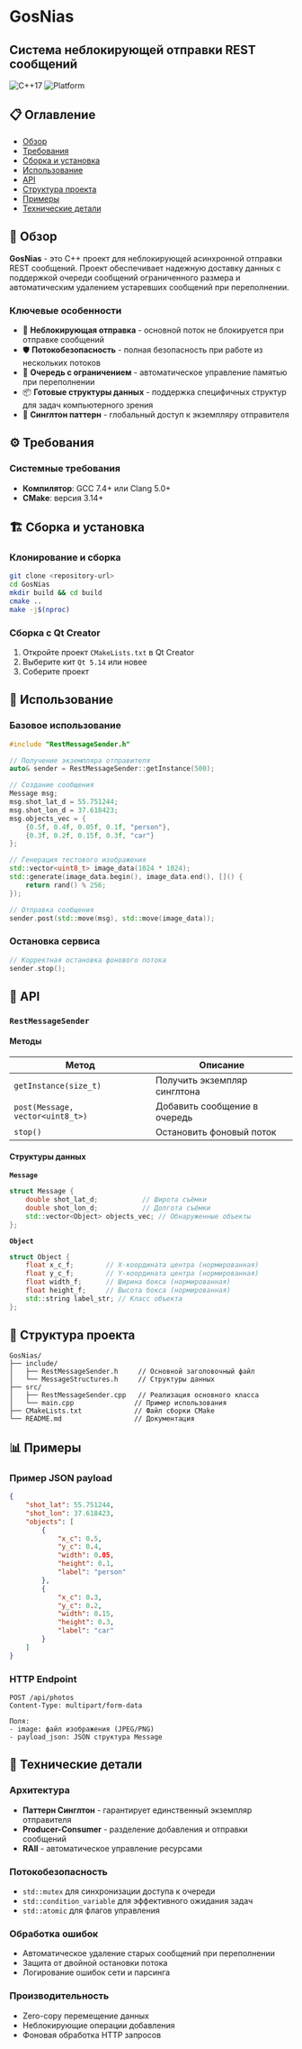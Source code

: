 # GosNias 
## Система неблокирующей отправки REST сообщений

![C++17](https://img.shields.io/badge/C++-17-blue.svg)
![Platform](https://img.shields.io/badge/Platform-Linux-green.svg)

## 📋 Оглавление

- [Обзор](#-обзор)
- [Требования](#-требования)
- [Сборка и установка](#%EF%B8%8F-сборка-и-установка)
- [Использование](#-использование)
- [API](#-api)
- [Структура проекта](#-структура-проекта)
- [Примеры](#-примеры)
- [Технические детали](#-технические-детали)

## 🎯 Обзор

**GosNias** - это  C++  проект для неблокирующей асинхронной отправки REST сообщений. Проект обеспечивает надежную доставку данных с поддержкой очереди сообщений ограниченного размера и автоматическим удалением устаревших сообщений при переполнении.

### Ключевые особенности

- 🚀 **Неблокирующая отправка** - основной поток не блокируется при отправке сообщений
- 🛡️ **Потокобезопасность** - полная безопасность при работе из нескольких потоков
- 💾 **Очередь с ограничением** - автоматическое управление памятью при переполнении
- 📦 **Готовые структуры данных** - поддержка специфичных структур для задач компьютерного зрения
- 🔧 **Синглтон паттерн** - глобальный доступ к экземпляру отправителя

## ⚙️ Требования

### Системные требования
- **Компилятор**: GCC 7.4+ или Clang 5.0+
- **CMake**: версия 3.14+

## 🏗️ Сборка и установка

### Клонирование и сборка
```bash
git clone <repository-url>
cd GosNias
mkdir build && cd build
cmake ..
make -j$(nproc)
```

### Сборка с Qt Creator
1. Откройте проект `CMakeLists.txt` в Qt Creator
2. Выберите кит `Qt 5.14` или новее
3. Соберите проект

## 🚀 Использование

### Базовое использование
```cpp
#include "RestMessageSender.h"

// Получение экземпляра отправителя
auto& sender = RestMessageSender::getInstance(500);

// Создание сообщения
Message msg;
msg.shot_lat_d = 55.751244;
msg.shot_lon_d = 37.618423;
msg.objects_vec = {
    {0.5f, 0.4f, 0.05f, 0.1f, "person"},
    {0.3f, 0.2f, 0.15f, 0.3f, "car"}
};

// Генерация тестового изображения
std::vector<uint8_t> image_data(1024 * 1024);
std::generate(image_data.begin(), image_data.end(), []() { 
    return rand() % 256; 
});

// Отправка сообщения
sender.post(std::move(msg), std::move(image_data));
```

### Остановка сервиса
```cpp
// Корректная остановка фонового потока
sender.stop();
```

## 📡 API

### `RestMessageSender`

#### Методы

| Метод | Описание |
|-------|-----------|
| `getInstance(size_t)` | Получить экземпляр синглтона |
| `post(Message, vector<uint8_t>)` | Добавить сообщение в очередь |
| `stop()` | Остановить фоновый поток |

#### Структуры данных

**`Message`**
```cpp
struct Message {
    double shot_lat_d;           // Широта съёмки
    double shot_lon_d;           // Долгота съёмки  
    std::vector<Object> objects_vec; // Обнаруженные объекты
};
```

**`Object`**
```cpp
struct Object {
    float x_c_f;        // X-координата центра (нормированная)
    float y_c_f;        // Y-координата центра (нормированная)
    float width_f;      // Ширина бокса (нормированная)
    float height_f;     // Высота бокса (нормированная)
    std::string label_str; // Класс объекта
};
```

## 📁 Структура проекта

```
GosNias/
├── include/
│   ├── RestMessageSender.h     // Основной заголовочный файл
│   └── MessageStructures.h     // Структуры данных
├── src/
│   ├── RestMessageSender.cpp   // Реализация основного класса
│   └── main.cpp               // Пример использования
├── CMakeLists.txt             // Файл сборки CMake
└── README.md                  // Документация
```

## 📊 Примеры

### Пример JSON payload
```json
{
    "shot_lat": 55.751244,
    "shot_lon": 37.618423,
    "objects": [
        {
            "x_c": 0.5,
            "y_c": 0.4, 
            "width": 0.05,
            "height": 0.1,
            "label": "person"
        },
        {
            "x_c": 0.3,
            "y_c": 0.2,
            "width": 0.15,
            "height": 0.3, 
            "label": "car"
        }
    ]
}
```

### HTTP Endpoint
```
POST /api/photos
Content-Type: multipart/form-data

Поля:
- image: файл изображения (JPEG/PNG)
- payload_json: JSON структура Message
```

## 🔧 Технические детали

### Архитектура
- **Паттерн Синглтон** - гарантирует единственный экземпляр отправителя
- **Producer-Consumer** - разделение добавления и отправки сообщений
- **RAII** - автоматическое управление ресурсами

### Потокобезопасность
- `std::mutex` для синхронизации доступа к очереди
- `std::condition_variable` для эффективного ожидания задач
- `std::atomic` для флагов управления

### Обработка ошибок
- Автоматическое удаление старых сообщений при переполнении
- Защита от двойной остановки потока
- Логирование ошибок сети и парсинга

### Производительность
- Zero-copy перемещение данных
- Неблокирующие операции добавления
- Фоновая обработка HTTP запросов


